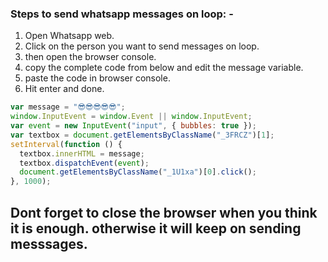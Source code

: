 
### Steps to send whatsapp messages on loop: -

1. Open Whatsapp web.
1. Click on the person you want to send messages on loop.
1. then open the browser console.
1. copy the complete code from below and edit the message variable.
1. paste the code in browser console.
1. Hit enter and done.

```javascript
var message = "😎😎😎😎😎";
window.InputEvent = window.Event || window.InputEvent;
var event = new InputEvent("input", { bubbles: true });
var textbox = document.getElementsByClassName("_3FRCZ")[1];
setInterval(function () {
  textbox.innerHTML = message;
  textbox.dispatchEvent(event);
  document.getElementsByClassName("_1U1xa")[0].click();
}, 1000);
```

## Dont forget to close the browser when you think it is enough. otherwise it will keep on sending messsages.
